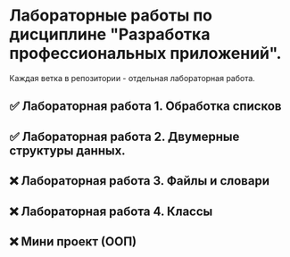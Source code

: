 # Лабораторные работы по дисциплине "Разработка профессиональных приложений".
Каждая ветка в репозитории - отдельная лабораторная работа.

## ✅ Лабораторная работа 1. Обработка списков
## ✅ Лабораторная работа 2. Двумерные структуры данных.
## ❌ Лабораторная работа 3. Файлы и словари
## ❌ Лабораторная работа 4. Классы
## ❌ Мини проект (ООП)
